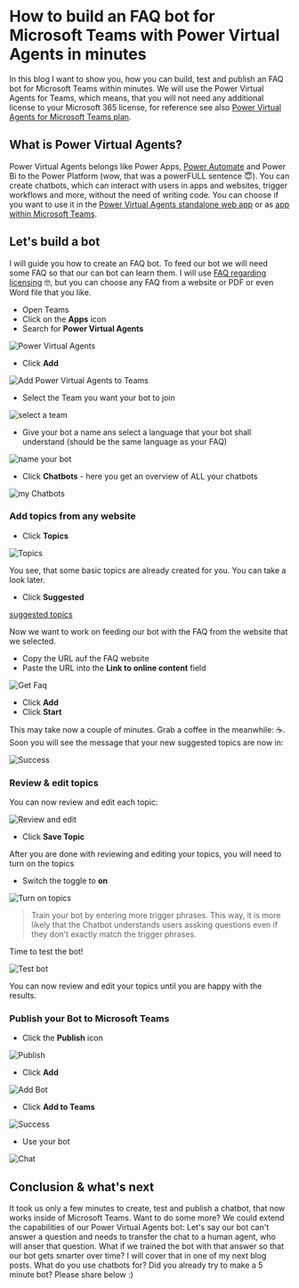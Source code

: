 # How to build an FAQ bot for Microsoft Teams with Power Virtual Agents in minutes

In this blog I want to show you, how you can build, test and publish an FAQ bot for Microsoft Teams within minutes. We will use the Power Virtual Agents for Teams, which means, that you will not need any additional license to your Microsoft 365 license, for reference see also [Power Virtual Agents for Microsoft Teams plan](https://docs.microsoft.com/en-us/power-virtual-agents/requirements-licensing-subscriptions#power-virtual-agents-for-microsoft-teams-plan). 

## What is Power Virtual Agents?

Power Virtual Agents belongs like Power Apps, [Power Automate](https://flow.microsoft.com) and Power Bi to the Power Platform (wow, that was a powerFULL sentence 😇). You can create chatbots, which can interact with users in apps and websites, trigger workflows and more, without the need of writing code. You can choose if you want to use it in the [Power Virtual Agents standalone web app](https://powerva.microsoft.com) or as [app within Microsoft Teams](https://aka.ms/PVAForTeams).

## Let's build a bot

I will guide you how to create an FAQ bot. To feed our bot we will need some FAQ so that our can bot can learn them. I will use [FAQ regarding licensing](https://docs.microsoft.com/en-us/power-platform/admin/powerapps-flow-licensing-faq) 🤓, but you can choose any FAQ from a website or PDF or even Word file that you like. 

* Open Teams
* Click on the **Apps** icon
* Search for **Power Virtual Agents**

![Power Virtual Agents](https://github.com/LuiseFreese/blog/blob/main/media/how-to-build-a-faq-bot/pva-teams.png)

* Click **Add**

![Add Power Virtual Agents to Teams](https://github.com/LuiseFreese/blog/blob/main/media/how-to-build-a-faq-bot/add-pva.png)

* Select the Team you want your bot to join

![select a team](https://github.com/LuiseFreese/blog/blob/main/media/how-to-build-a-faq-bot/pva-create.png)

* Give your bot a name ans select a language that your bot shall understand (should be the same language as your FAQ)

![name your bot](https://github.com/LuiseFreese/blog/blob/main/media/how-to-build-a-faq-bot/pva-create2.png)

* Click **Chatbots** - here you get an overview of ALL your chatbots

![my Chatbots](https://github.com/LuiseFreese/blog/blob/main/media/how-to-build-a-faq-bot/my-chatsbots.png)

### Add topics from any website

* Click **Topics**

![Topics](https://github.com/LuiseFreese/blog/blob/main/media/how-to-build-a-faq-bot/topics.png)

You see, that some basic topics are already created for you. You can take a look later. 

* Click **Suggested**

[suggested topics](https://github.com/LuiseFreese/blog/blob/main/media/how-to-build-a-faq-bot/suggested.png)

Now we want to work on feeding our bot with the FAQ from the website that we selected. 

* Copy the URL auf the FAQ website
* Paste the URL into the **Link to online content** field

![Get Faq](https://github.com/LuiseFreese/blog/blob/main/media/how-to-build-a-faq-bot/getfaq.png)

* Click **Add**
* Click **Start**

This may take now a couple of minutes. Grab a coffee in the meanwhile: ☕. Soon you will see the message that your new suggested topics are now in: 

![Success](https://github.com/LuiseFreese/blog/blob/main/media/how-to-build-a-faq-bot/success.png)

### Review & edit topics

You can now review and edit each topic: 

![Review and edit](https://github.com/LuiseFreese/blog/blob/main/media/how-to-build-a-faq-bot/edit-topics.png)

* Click **Save Topic**

After you are done with reviewing and editing your topics, you will need to turn on the topics

* Switch the toggle to **on**

![Turn on topics](https://github.com/LuiseFreese/blog/blob/main/media/how-to-build-a-faq-bot/turn-on.png)

> Train your bot by entering more trigger phrases. This way, it is more likely that the Chatbot understands users assking questions even if they don't exactly match the trigger phrases. 

Time to test the bot! 

![Test bot](https://github.com/LuiseFreese/blog/blob/main/media/how-to-build-a-faq-bot/end-conversation.png)

You can now review and edit your topics until you are happy with the results. 

### Publish your Bot to Microsoft Teams

* Click the **Publish** icon

![Publish](https://github.com/LuiseFreese/blog/blob/main/media/how-to-build-a-faq-bot/publish.png)

* Click **Add**

![Add Bot](https://github.com/LuiseFreese/blog/blob/main/media/how-to-build-a-faq-bot/add.png)

* Click **Add to Teams**

![Success](https://github.com/LuiseFreese/blog/blob/main/media/how-to-build-a-faq-bot/publish-bot.png)

* Use your bot

![Chat](https://github.com/LuiseFreese/blog/blob/main/media/how-to-build-a-faq-bot/chat.png)

## Conclusion & what's next

It took us only a few minutes to create, test and publish a chatbot, that now works inside of Microsoft Teams. Want to do some more? We could extend the capabilities of our Power Virtual Agents bot: Let's say our bot can't answer a question and needs to transfer the chat to a human agent, who will anser that question. What if we trained the bot with that answer so that our bot gets smarter over time? I will cover that in one of my next blog posts. What do you use chatbots for? Did you already try to make a 5 minute bot? Please share below :)
